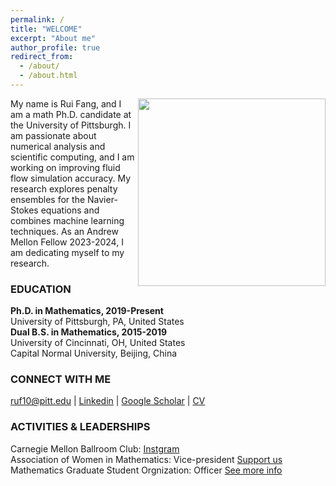 ```yaml
---
permalink: /
title: "WELCOME"
excerpt: "About me"
author_profile: true
redirect_from: 
  - /about/
  - /about.html
---
```

<img align="right" width="300" src="{{ site.url }}{{ site.baseurl }}/images/rui_newriver_geroge.JPG" />
My name is Rui Fang, and I am a math Ph.D. candidate at the University of Pittsburgh.  I am passionate about numerical analysis and scientific computing, and I am working on improving fluid flow simulation accuracy. My research explores penalty ensembles for the Navier-Stokes equations and combines machine learning techniques. As an Andrew Mellon Fellow 2023-2024, I am dedicating myself to my research.

### EDUCATION
**Ph.D. in Mathematics, 2019-Present** <br />
 University of Pittsburgh, PA, United States <br />
**Dual B.S. in Mathematics, 2015-2019** <br />
University of Cincinnati, OH, United States <br />
Capital Normal University, Beijing, China

### CONNECT WITH ME
[ruf10@pitt.edu](mailto:ruf10@pitt.edu) |  [Linkedin](https://www.linkedin.com/in/ruf10/)  |  [Google Scholar](https://scholar.google.com/citations?user=W9GY0i0AAAAJ&hl=en)  |  [CV](https://ruf10.github.io/CV_RuiFang.pdf)

### ACTIVITIES & LEADERSHIPS
Carnegie Mellon Ballroom Club: [Instgram](https://www.instagram.com/cmuballroom?igsh=NDlyZmZubTY0eXhy) <br />
Association of Women in Mathematics: Vice-president [Support us](https://www.mathematics.pitt.edu/AWM)<br />
Mathematics Graduate Student Orgnization: Officer [See more info](https://www.mathematics.pitt.edu/graduate/organizations/mathematics-graduate-student-organization-gso) 




